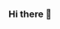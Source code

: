 ### Hi there 👋

<!--
**FabrGO/FabrGO** is a ✨ _special_ ✨ repository because its `README.md` (this file) appears on your GitHub profile.

Here are some ideas to get you started:

- 🔭 I’m currently working on : Desimpregado
- 🌱 I’m currently learning : git hub
- 👯 I’m looking to collaborate on : em nada
- 🤔 I’m looking for help with : nada
- 💬 Ask me about : não me pergunte nada
- 📫 How to reach me:  não chega
- 😄 Pronouns: ...
- ⚡ Fun fact: ...

